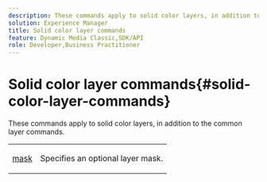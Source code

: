 ```yaml
---
description: These commands apply to solid color layers, in addition to the common layer commands.
solution: Experience Manager
title: Solid color layer commands
feature: Dynamic Media Classic,SDK/API
role: Developer,Business Practitioner
---
```


# Solid color layer commands{#solid-color-layer-commands}

These commands apply to solid color layers, in addition to the common layer commands.

<table id="simpletable_4E563E4C797E45F390340258170BDCE4"> 
 <tr class="strow"> 
  <td class="stentry"> <p><a href="../../../../../../is-api/http-ref/image-serving-api-ref/c-http-protocol-reference/c-command-reference/r-mask.md#reference-922254e027404fb890b850e2723ee06e" type="reference" format="dita" scope="local"> mask</a> </p> </td> 
  <td class="stentry"> <p>Specifies an optional layer mask. </p></td> 
 </tr> 
</table>

